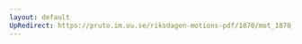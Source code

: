 ```yaml
---
layout: default
UpRedirect: https://pruto.im.uu.se/riksdagen-motions-pdf/1870/mot_1870__ak__104/mot_1870__ak__104-002.pdf
---
```


